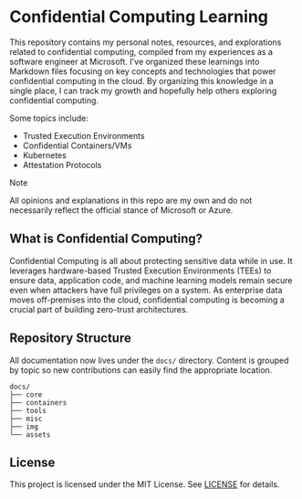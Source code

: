 # Confidential Computing Learning
This repository contains my personal notes, resources, and explorations related to confidential computing, compiled from my experiences as a software engineer at Microsoft. I've organized these learnings into Markdown files focusing on key concepts and technologies that power confidential computing in the cloud. By organizing this knowledge in a single place, I can track my growth and hopefully help others exploring confidential computing.

Some topics include:
* Trusted Execution Environments
* Confidential Containers/VMs
* Kubernetes
* Attestation Protocols

> [!NOTE]
> All opinions and explanations in this repo are my own and do not necessarily reflect the official stance of Microsoft or Azure.

## What is Confidential Computing?
Confidential Computing is all about protecting sensitive data while in use. It leverages hardware-based Trusted Execution Environments (TEEs) to ensure data, application code, and machine learning models remain secure even when attackers have full privileges on a system. As enterprise data moves off-premises into the cloud, confidential computing is becoming a crucial part of building zero-trust architectures.

## Repository Structure
All documentation now lives under the `docs/` directory. Content is grouped by
topic so new contributions can easily find the appropriate location.

```
docs/
├── core
├── containers
├── tools
├── misc
├── img
└── assets
```

## License
This project is licensed under the MIT License. See [LICENSE](LICENSE) for details.
